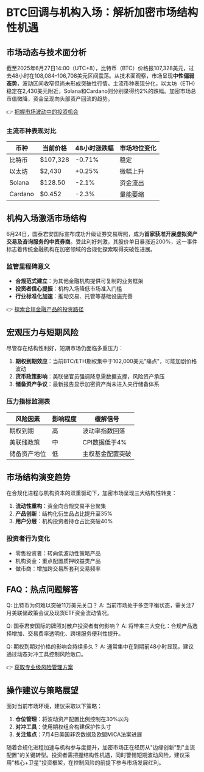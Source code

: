 # BTC回调与机构入场：解析加密市场结构性机遇

## 市场动态与技术面分析
截至2025年6月27日14:00（UTC+8），比特币（BTC）价格报107,328美元，过去48小时在108,084–106,708美元区间震荡。从技术面观察，市场呈现**中性偏弱态势**，波动区间收窄但尚未形成突破性行情。主流币种表现分化，以太坊（ETH）稳定在2,430美元附近，Solana和Cardano则分别录得约2%的跌幅。加密市场总市值微降，资金呈现向头部资产回流的趋势。

👉 [把握市场波动中的投资机会](https://bit.ly/okx_welcome)

### 主流币种表现对比
| 币种       | 当前价格   | 48小时涨跌幅 | 市场地位变化 |
|------------|------------|--------------|--------------|
| 比特币     | $107,328   | -0.71%       | 稳定         |
| 以太坊     | $2,430     | +0.25%       | 微幅上升     |
| Solana     | $128.50    | -2.1%        | 资金流出     |
| Cardano    | $0.452     | -2.3%        | 量能萎缩     |

## 机构入场激活市场结构
6月24日，国泰君安国际宣布成功升级证券交易牌照，成为**首家获准开展虚拟资产交易及咨询服务的中资券商**。受此利好刺激，其股价单日暴涨近200%，这一事件标志着传统金融机构在加密领域的合规化探索取得突破性进展。

### 监管里程碑意义
- **合规范式建立**：为其他金融机构提供可复制的业务框架
- **投资者信心提振**：机构入场降低市场准入门槛
- **行业标准化加速**：推动交易、托管等基础设施完善

👉 [探索合规金融产品的投资路径](https://bit.ly/okx_welcome)

## 宏观压力与短期风险
尽管存在结构性利好，短期市场仍面临多重压力：
1. **期权到期效应**：当前BTC/ETH期权集中于102,000美元"痛点"，可能加剧价格波动
2. **货币政策影响**：美联储官员强调降息需数据支撑，风险资产承压
3. **储备资产争议**：最新报告显示加密资产尚未进入央行储备体系

### 压力指标监测表
| 风险因素       | 影响程度 | 缓解信号             |
|----------------|----------|----------------------|
| 期权到期       | 高       | 波动率指数回落       |
| 美联储政策     | 中       | CPI数据低于4%        |
| 储备资产地位   | 低       | 主权基金配置突破     |

## 市场结构演变趋势
在合规化进程与机构资本的双重驱动下，加密市场呈现三大结构性转变：
1. **流动性重构**：资金向合规交易平台聚集
2. **产品创新**：结构化衍生品占比提升至35%
3. **用户分层**：机构投资者持仓占比突破40%

### 投资者行为变化
- 零售投资者：转向低波动性策略产品
- 机构资金：重点配置质押收益类产品
- 做市商：增加跨交易所套利交易频率

## FAQ：热点问题解答

Q: 比特币为何难以突破11万美元关口？
A: 当前市场处于多空平衡状态，需关注7月美联储政策会议及现货ETF资金流动情况。

Q: 国泰君安国际的牌照对散户投资者有何影响？
A: 将带来三大变化：合规产品选择增加、交易费率透明化、跨境服务便利性提升。

Q: 期权到期对价格的影响会持续多久？
A: 通常集中在到期前48小时显现，建议通过动态对冲工具控制风险敞口。

👉 [获取专业级风险管理方案](https://bit.ly/okx_welcome)

## 操作建议与策略展望
面对当前市场环境，建议采取以下策略：
1. **仓位管理**：将波动资产配置比例控制在30%以内
2. **对冲工具**：使用期权组合构建保护性头寸
3. **关注焦点**：7月4日美国非农数据及欧盟MiCA法案进展

随着合规化进程加速与机构参与度提升，加密市场正在经历从"边缘创新"到"主流配置"的关键转型。投资者需把握结构性机遇，同时警惕短期波动风险，建议采用"核心+卫星"投资框架，在控制风险的前提下参与市场发展红利。